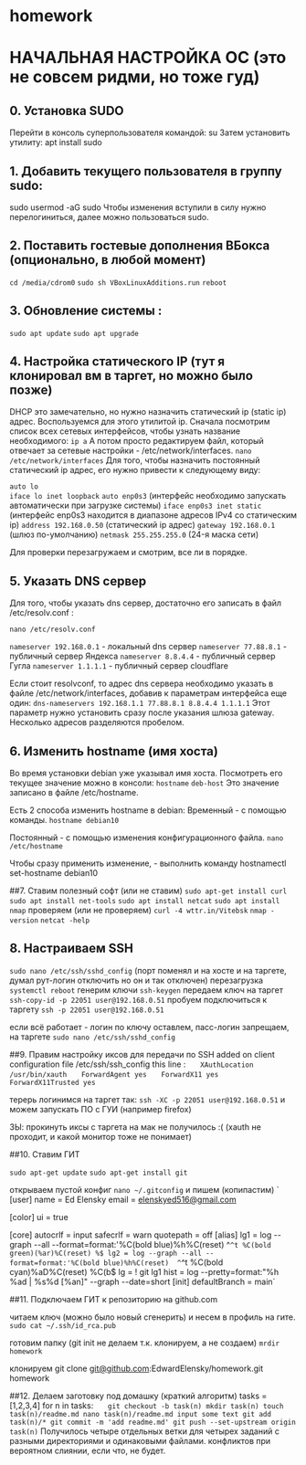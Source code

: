 # homework
# НАЧАЛЬНАЯ НАСТРОЙКА ОС (это не совсем ридми, но тоже гуд)

## 0. Установка SUDO
Перейти в консоль суперпользователя командой: su
Затем установить утилиту: apt install sudo

## 1. Добавить текущего пользователя в группу sudo: 
sudo usermod -aG sudo
Чтобы изменения вступили в силу нужно перелогиниться, далее можно пользоваться sudo.

## 2. Поставить гостевые дополнения ВБокса (опционально, в любой момент)
`cd /media/cdrom0`
`sudo sh VBoxLinuxAdditions.run`
`reboot`

## 3. Обновление системы :
`sudo apt update`
`sudo apt upgrade`

## 4. Настройка статического IP  (тут я клонировал вм в таргет, но можно было позже)
DHCP это замечательно, но нужно назначить статический ip (static ip) адрес. 
Воспользуемся для этого утилитой ip. 
Сначала посмотрим список всех сетевых интерфейсов, чтобы узнать название необходимого:
`ip a`
А потом просто редактируем файл, который отвечает за сетевые настройки - /etc/network/interfaces. 
`nano /etc/network/interfaces`
Для того, чтобы назначить постоянный статический ip адрес, его нужно привести к следующему виду: 

`auto lo`  
`iface lo inet loopback`
`auto enp0s3`  (интерфейс необходимо запускать автоматически при загрузке системы)
`iface enp0s3 inet static`  (интерфейс enp0s3 находится в диапазоне адресов IPv4 со статическим ip)
`address 192.168.0.50` (статический ip адрес)
`gateway 192.168.0.1`  (шлюз по-умолчанию)
`netmask 255.255.255.0` (24-я маска сети)

Для проверки перезагружаем и смотрим, все ли в порядке. 

## 5. Указать DNS сервер
Для того, чтобы указать dns сервер, достаточно его записать в файл /etc/resolv.conf :

`nano /etc/resolv.conf`

`nameserver 192.168.0.1` - локальный dns сервер
`nameserver 77.88.8.1` - публичный сервер Яндекса
`nameserver 8.8.4.4` - публичный сервер Гугла
`nameserver 1.1.1.1` - публичный сервер cloudflare

Если стоит resolvconf, то адрес dns сервера необходимо указать в файле /etc/network/interfaces, добавив к параметрам интерфейса еще один:
`dns-nameservers 192.168.1.1 77.88.8.1 8.8.4.4 1.1.1.1`
Этот параметр нужно установить сразу после указания шлюза gateway. Несколько адресов разделяются пробелом.

## 6. Изменить hostname (имя хоста)
Во время установки debian уже указывал имя хоста. 
Посмотреть его текущее значение можно в консоли:
`hostname`
`deb-host`
Это значение записано в файле /etc/hostname. 

Есть 2 способа изменить hostname в debian:
Временный - с помощью команды. 
`hostname debian10`

Постоянный - с помощью изменения конфигурационного файла. 
`nano /etc/hostname`

Чтобы сразу применить изменение, - выполнить команду
hostnamectl set-hostname debian10

##7. Ставим полезный софт (или не ставим)
`sudo apt-get install curl`
`sudo apt install net-tools`
`sudo apt install netcat`
`sudo apt install nmap`
проверяем (или не проверяем)
`curl -4 wttr.in/Vitebsk`
`nmap -version`
`netcat -help `
 
## 8. Настраиваем SSH
`sudo nano /etc/ssh/sshd_config`
(порт поменял и на хосте и на таргете, думал рут-логин отключить но он и так отключен)
перезагрузка
`systemctl reboot`
генерим ключи
`ssh-keygen`
передаем ключ на таргет
`ssh-copy-id -p 22051 user@192.168.0.51`
пробуем подключиться к таргету
`ssh -p 22051 user@192.168.0.51`

если всё работает - логин по ключу оставлем, пасс-логин запрещаем, 
на таргете
`sudo nano /etc/ssh/sshd_config`  
 

##9. Правим настройку иксов для передачи по SSH
added on client configuration file /etc/ssh/ssh_config this line :
`   XAuthLocation /usr/bin/xauth`
`   ForwardAgent yes`
`   ForwardX11 yes`
`   ForwardX11Trusted yes`
   
терерь логинимся на таргет так:
`ssh -XC -p 22051 user@192.168.0.51`
и можем запускать ПО с ГУИ (например firefox)

ЗЫ: прокинуть иксы с таргета на мак не получилось :(
(xauth не проходит, и какой монитор тоже не понимает)
   

##10. Ставим ГИТ  

`sudo apt-get update`
`sudo apt-get install git`

открываем пустой конфиг
`nano ~/.gitconfig`
и пишем (копипастим)
`
[user]
        name = Ed Elensky
        email = elenskyed516@gmail.com

[color]
        ui = true

[core]
        autocrlf = input
        safecrlf = warn
        quotepath = off
[alias]
        lg1 = log --graph --all --format=format:'%C(bold blue)%h%C(reset)  ^`^t %C(bold green)(%ar)%C(reset) %$
        lg2 = log --graph --all --format=format:'%C(bold blue)%h%C(reset)  ^`^t %C(bold cyan)%aD%C(reset) %C(b$
        lg = !  git lg1
        hist = log --pretty=format:\"%h %ad | %s%d [%an]\" --graph --date=short
[init]
        defaultBranch = main`

##11. Подключаем ГИТ к репозиторию на github.com

читаем ключ (можно было новый сгенерить) и несем в профиль на гите.
`sudo cat ~/.ssh/id_rca.pub`

готовим папку (git init не делаем т.к. клонируем, а не создаем)
`mrdir homework`

клонируем 
git clone git@github.com:EdwardElensky/homework.git homework

##12. Делаем заготовку под домашку (краткий алгоритм)
tasks = [1,2,3,4]
for n in tasks:
`	git checkout -b task(n)
	mkdir task(n)
	touch task(n)/readme.md
	nano task(n)/readme.md
	input some text
	git add task(n)/*
	git commit -m 'add readme.md'
	git push --set-upstream origin task(n)`
Получилось четыре отдельных ветки для четырех заданий с разными директориями и одинаковыми файлами.
конфликтов при вероятном слиянии, если что, не будет.
